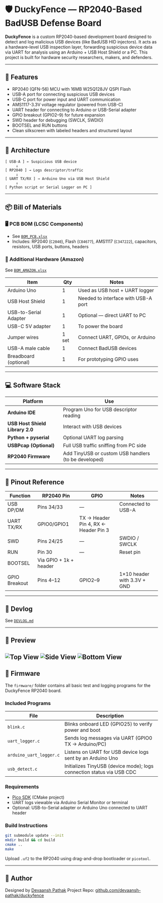 # 🛡️ DuckyFence — RP2040-Based BadUSB Defense Board

**DuckyFence** is a custom RP2040-based development board designed to detect and log malicious USB devices (like BadUSB HID injectors). It acts as a hardware-level USB inspection layer, forwarding suspicious device data via UART for analysis using an Arduino + USB Host Shield or a PC. This project is built for hardware security researchers, makers, and defenders.

---

## 🔧 Features

- RP2040 (QFN-56) MCU with 16MB W25Q128JV QSPI Flash
- USB-A port for connecting suspicious USB devices
- USB-C port for power input and UART communication
- AMS1117-3.3V voltage regulator (powered from USB-C)
- UART header for connecting to Arduino or USB-Serial adapter
- GPIO breakout (GPIO2–9) for future expansion
- SWD header for debugging (SWCLK, SWDIO)
- BOOTSEL and RUN buttons
- Clean silkscreen with labeled headers and structured layout

---

## 🧱 Architecture

```plaintext
[ USB-A ] ← Suspicious USB device
     ↓
[ RP2040 ] → Logs descriptor/traffic
     ↓
[ UART TX/RX ] → Arduino Uno via USB Host Shield
     ↓
[ Python script or Serial Logger on PC ]
````

---

## 📦 Bill of Materials

### 🖥️ PCB BOM (LCSC Components)

* See [`BOM_PCB.xlsx`](./BOM_PCB.xlsx)
* Includes: RP2040 (`C2040`), Flash (`C84677`), AMS1117 (`C347222`), capacitors, resistors, USB ports, buttons, headers

### 🧰 Additional Hardware (Amazon)

See [`BOM_AMAZON.xlsx`](./BOM_AMAZON.xlsx)

| Item                                  | Qty   | Notes                               |
| ------------------------------------- | ----- | ----------------------------------- |
| Arduino Uno                           | 1     | Used as USB host + UART logger      |
| USB Host Shield                       | 1     | Needed to interface with USB-A port |
| USB-to-Serial Adapter | 1     | Optional — direct UART to PC        |
| USB-C 5V adapter                      | 1     | To power the board                  |
| Jumper wires                          | 1 set | Connect UART, GPIOs, or Arduino     |
| USB-A male cable                      | 1     | Connect BadUSB devices              |
| Breadboard (optional)                 | 1     | For prototyping GPIO uses           |

---

## 💻 Software Stack

| Platform                        | Use                                                  |
| ------------------------------- | ---------------------------------------------------- |
| **Arduino IDE**                 | Program Uno for USB descriptor reading               |
| **USB Host Shield Library 2.0** | Interact with USB devices                            |
| **Python + pyserial**           | Optional UART log parsing                            |
| **USBPcap (Optional)**          | Full USB traffic sniffing from PC side               |
| **RP2040 Firmware**             | Add TinyUSB or custom USB handlers (to be developed) |

---

## 🔌 Pinout Reference

| Function      | RP2040 Pin             | GPIO                                 | Notes                       |
| ------------- | ---------------------- | ------------------------------------ | --------------------------- |
| USB DP/DM     | Pins 34/33             | —                                    | Connected to USB-A          |
| UART TX/RX    | GPIO0/GPIO1            | TX → Header Pin 4, RX ← Header Pin 3 |                             |
| SWD           | Pins 24/25             | —                                    | SWDIO / SWCLK               |
| RUN           | Pin 30                 | —                                    | Reset pin                   |
| BOOTSEL       | Via GPIO + 1k + header |                                      |                             |
| GPIO Breakout | Pins 4–12              | GPIO2–9                              | 1×10 header with 3.3V + GND |

---

## 📑 Devlog

See [`DEVLOG.md`](./DEVLOG.md)

---

## 📸 Preview
![Top View](https://hc-cdn.hel1.your-objectstorage.com/s/v3/92b4674ab81d90fcc6c0f7a240fd5c8e7d33c3d9_image.png)
![Side View](https://hc-cdn.hel1.your-objectstorage.com/s/v3/513496f467b40c6f818115a2d973a3af67951d1e_image.png)
![Bottom View](https://hc-cdn.hel1.your-objectstorage.com/s/v3/fce8cc3f3c91b013d8dc43dced6fc8b10b9459c3_image.png)
---

## 🔧 Firmware

The `firmware/` folder contains all basic test and logging programs for the DuckyFence RP2040 board.

### Included Programs

| File                    | Description                                                           |
| ----------------------- | --------------------------------------------------------------------- |
| `blink.c`               | Blinks onboard LED (GPIO25) to verify power and boot                  |
| `uart_logger.c`         | Sends log messages via UART (GPIO0 TX → Arduino/PC)                   |
| `arduino_uart_logger.c` | Listens on UART for USB device logs sent by an Arduino Uno            |
| `usb_detect.c`          | Initializes TinyUSB (device mode); logs connection status via USB CDC |

### Requirements

* [Pico SDK](https://github.com/raspberrypi/pico-sdk) (CMake project)
* UART logs viewable via Arduino Serial Monitor or terminal
* Optional: USB-to-Serial adapter or Arduino Uno connected to UART header

### Build Instructions

```bash
git submodule update --init
mkdir build && cd build
cmake ..
make
```

Upload `.uf2` to the RP2040 using drag-and-drop bootloader or `picotool`.

---

## 👤 Author

Designed by [Devaansh Pathak](https://github.com/devaanshpathak)
Project Repo: [github.com/devaansh-pathak/duckyfence](https://github.com/devaanshpathak/duckyfence)